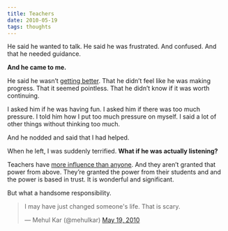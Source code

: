 ```yaml
---
title: Teachers
date: 2010-05-19
tags: thoughts
---
```


He said he wanted to talk. He said he was frustrated. And confused. And that he needed guidance.

**And he came to me.&nbsp;**

He said he wasn’t&nbsp;[getting better](http://mehulkar.tumblr.com/post/17259708114/the-science-of-entertainment-improvement-and-success). That he didn’t feel like he was making progress. That it seemed pointless. That he didn’t know if it was worth continuing.

I asked him if he was having fun. I asked him if there was too much pressure. I told him how I put too much pressure on myself. I said a lot of other things without thinking too much.

And he nodded and said that I had helped.

When he left, I was suddenly terrified.&nbsp;**What if he was actually listening?**

Teachers have&nbsp;[more influence than anyone](http://www.youtube.com/watch?v=0xuFnP5N2uA). And they aren’t granted that power from above. They’re granted the power from their students and and the power is based in trust. It is wonderful and significant.

But what a handsome responsibility.

<blockquote class="twitter-tweet" lang="en"><p lang="en" dir="ltr">I may have just changed someone&#39;s life. That is scary.</p>&mdash; Mehul Kar (@mehulkar) <a href="https://twitter.com/mehulkar/status/14321558399">May 19, 2010</a></blockquote>
<script async src="//platform.twitter.com/widgets.js" charset="utf-8"></script>
